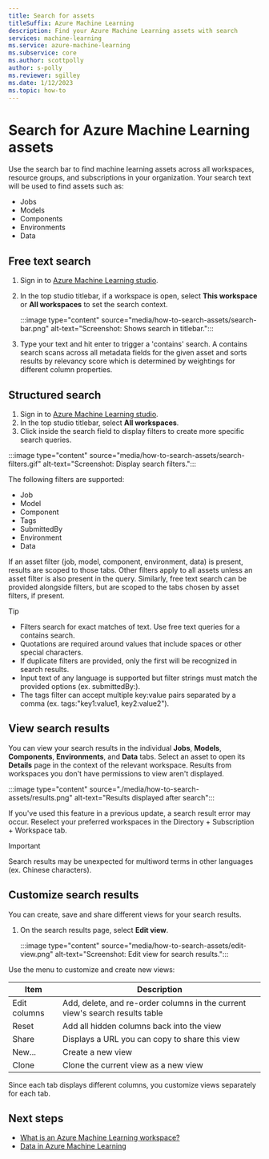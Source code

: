 ```yaml
---
title: Search for assets 
titleSuffix: Azure Machine Learning
description: Find your Azure Machine Learning assets with search
services: machine-learning
ms.service: azure-machine-learning
ms.subservice: core
ms.author: scottpolly
author: s-polly
ms.reviewer: sgilley
ms.date: 1/12/2023
ms.topic: how-to
---
```


# Search for Azure Machine Learning assets

Use the search bar to find machine learning assets across all workspaces, resource groups, and subscriptions in your organization. Your search text will be used to find assets such as:

* Jobs
* Models
* Components
* Environments
* Data

## Free text search

1. Sign in to [Azure Machine Learning studio](https://ml.azure.com).  
1. In the top studio titlebar, if a workspace is open, select **This workspace** or **All workspaces** to set the search context.

    :::image type="content" source="media/how-to-search-assets/search-bar.png" alt-text="Screenshot: Shows search in titlebar.":::

1. Type your text and hit enter to trigger a 'contains' search.
A contains search scans across all metadata fields for the given asset and sorts results by relevancy score which is determined by weightings for different column properties.


## Structured search

1. Sign in to [Azure Machine Learning studio](https://ml.azure.com).  
1. In the top studio titlebar, select **All workspaces**.
1. Click inside the search field to display filters to create more specific search queries.

:::image type="content" source="media/how-to-search-assets/search-filters.gif" alt-text="Screenshot: Display search filters.":::

The following filters are supported:

* Job
* Model
* Component
* Tags
* SubmittedBy
* Environment
* Data

If an asset filter (job, model, component, environment, data) is present, results are scoped to those tabs. Other filters apply to all assets unless an asset filter is also present in the query. Similarly, free text search can be provided alongside filters, but are scoped to the tabs chosen by asset filters, if present.

> [!TIP]
> * Filters search for exact matches of text. Use free text queries for a contains search.
> * Quotations are required around values that include spaces or other special characters.  
> * If duplicate filters are provided, only the first will be recognized in search results.
> * Input text of any language is supported but filter strings must match the provided options (ex. submittedBy:).
> * The tags filter can accept multiple key:value pairs separated by a comma (ex. tags:"key1:value1, key2:value2").

## View search results

You can view your search results in the individual **Jobs**, **Models**, **Components**, **Environments**, and **Data** tabs. Select an asset to open its **Details** page in the context of the relevant workspace. Results from workspaces you don't have permissions to view aren't displayed.

:::image type="content" source="./media/how-to-search-assets/results.png" alt-text="Results displayed after search":::

If you've used this feature in a previous update, a search result error may occur. Reselect your preferred workspaces in the Directory + Subscription + Workspace tab.

> [!IMPORTANT]	
> Search results may be unexpected for multiword terms in other languages (ex. Chinese characters).

## Customize search results

You can create, save and share different views for your search results.  

1.  On the search results page, select **Edit view**.

    :::image type="content" source="media/how-to-search-assets/edit-view.png" alt-text="Screenshot: Edit view for search results.":::

Use the menu to customize and create new views:

|Item  |Description  |
|---------|---------|
|Edit columns     |   Add, delete, and re-order columns in the current view's search results table      |
|Reset     |   Add all hidden columns back into the view |
|Share     |  Displays a URL you can copy to share this view     |
|New...     |  Create a new view       |
|Clone     |   Clone the current view as a new view      |

Since each tab displays different columns, you customize views separately for each tab.

## Next steps

* [What is an Azure Machine Learning workspace?](concept-workspace.md)
* [Data in Azure Machine Learning](concept-data.md)

